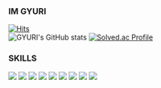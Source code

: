 ### IM GYURI
[![Hits](https://hits.seeyoufarm.com/api/count/incr/badge.svg?url=https%3A%2F%2Fgithub.com%2FIM-GYURI&count_bg=%23FFACD2&title_bg=%23FF84BC&icon=&icon_color=%23E7E7E7&title=hits&edge_flat=false)](https://hits.seeyoufarm.com)
<br>
![GYURI's GitHub stats](https://github-readme-stats.vercel.app/api?username=IM-GYURI&show_icons=true&theme=cobalt)
[![Solved.ac Profile](http://mazassumnida.wtf/api/v2/generate_badge?boj=kgulr0517)](https://solved.ac/kgulr0517/)

### SKILLS
<div>
  <img src="https://img.shields.io/badge/Java-007396?style=for-the-badge&logo=java&logoColor=white">
  <img src="https://img.shields.io/badge/html5-E34F26?style=for-the-badge&logo=html5&logoColor=white">
  <img src="https://img.shields.io/badge/css-1572B6?style=for-the-badge&logo=css3&logoColor=white">
  <img src="https://img.shields.io/badge/mysql-4479A1?style=for-the-badge&logo=mysql&logoColor=white">
  <img src="https://img.shields.io/badge/mariaDB-003545?style=for-the-badge&logo=mariaDB&logoColor=white">
  <img src="https://img.shields.io/badge/spring-6DB33F?style=for-the-badge&logo=spring&logoColor=white">
  <img src="https://img.shields.io/badge/apache tomcat-F8DC75?style=for-the-badge&logo=apachetomcat&logoColor=white">
  <img src="https://img.shields.io/badge/github-181717?style=for-the-badge&logo=github&logoColor=white">
  <img src="https://img.shields.io/badge/git-F05032?style=for-the-badge&logo=git&logoColor=white">
</div>
